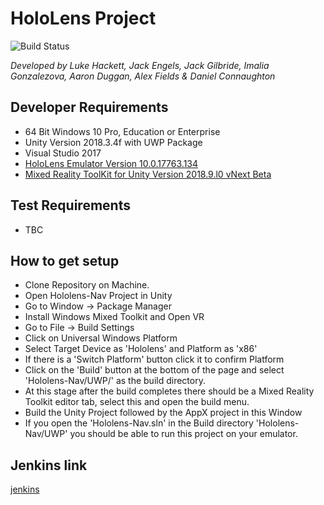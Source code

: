 # HoloLens Project
![Build Status](http://37.228.204.28:8080/job/SWENG-Hololens/job/master/badge/icon)

_Developed by Luke Hackett, Jack Engels, Jack Gilbride, Imalia Gonzalezova, Aaron Duggan, Alex Fields & Daniel Connaughton_
## Developer Requirements

* 64 Bit Windows 10 Pro, Education or Enterprise
* Unity Version 2018.3.4f with UWP Package
* Visual Studio 2017
* [HoloLens Emulator Version 10.0.17763.134](https://docs.microsoft.com/en-us/windows/mixed-reality/using-the-hololens-emulator)
* [Mixed Reality ToolKit for Unity Version 2018.9.l0 vNext Beta](https://github.com/Microsoft/MixedRealityToolkit-Unity/releases/tag/2018.9.0-Beta)

## Test Requirements
* TBC 

## How to get setup

* Clone Repository on Machine.
* Open Hololens-Nav Project in Unity
* Go to Window -> Package Manager
* Install Windows Mixed Toolkit and Open VR
* Go to File -> Build Settings
* Click on Universal Windows Platform
* Select Target Device as 'Hololens' and Platform as 'x86'
* If there is a 'Switch Platform' button click it to confirm Platform
* Click on the 'Build' button at the bottom of the page
and select 'Hololens-Nav/UWP/' as the build directory.
* At this stage after the build completes there should be a Mixed Reality Toolkit
editor tab, select this and open the build menu.
* Build the Unity Project followed by the AppX project in this Window
* If you open the 'Hololens-Nav.sln' in the Build directory 'Hololens-Nav/UWP' you
should be able to run this project on your emulator.

## Jenkins link

[jenkins](http://37.228.204.28:8080)

